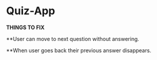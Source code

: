 # Quiz-App

<strong>THINGS TO FIX</strong>

**User can move to next question without answering.

**When user goes back their previous answer disappears.




